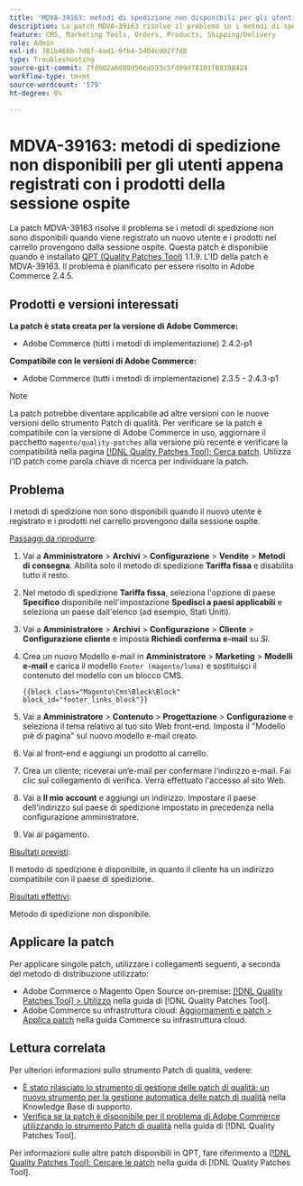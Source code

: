 ```yaml
---
title: 'MDVA-39163: metodi di spedizione non disponibili per gli utenti appena registrati con i prodotti della sessione ospite'
description: La patch MDVA-39163 risolve il problema se i metodi di spedizione non sono disponibili quando viene registrato un nuovo utente e i prodotti nel carrello provengono dalla sessione ospite. Questa patch è disponibile quando è installato [Quality Patches Tool (QPT)](https://experienceleague.adobe.com/en/docs/commerce-operations/tools/quality-patches-tool/quality-patches-tool-to-self-serve-quality-patches) 1.1.9. L'ID della patch è MDVA-39163. Il problema è pianificato per essere risolto in Adobe Commerce 2.4.5.
feature: CMS, Marketing Tools, Orders, Products, Shipping/Delivery
role: Admin
exl-id: 781b466b-7d8f-4ad1-9fb4-5404cd02f7d8
type: Troubleshooting
source-git-commit: 7fdb02a6d89d50ea593c5fd99d78101f89198424
workflow-type: tm+mt
source-wordcount: '579'
ht-degree: 0%

---
```


# MDVA-39163: metodi di spedizione non disponibili per gli utenti appena registrati con i prodotti della sessione ospite

La patch MDVA-39163 risolve il problema se i metodi di spedizione non sono disponibili quando viene registrato un nuovo utente e i prodotti nel carrello provengono dalla sessione ospite. Questa patch è disponibile quando è installato [QPT (Quality Patches Tool)](https://experienceleague.adobe.com/en/docs/commerce-operations/tools/quality-patches-tool/quality-patches-tool-to-self-serve-quality-patches) 1.1.9. L&#39;ID della patch è MDVA-39163. Il problema è pianificato per essere risolto in Adobe Commerce 2.4.5.

## Prodotti e versioni interessati

**La patch è stata creata per la versione di Adobe Commerce:**

* Adobe Commerce (tutti i metodi di implementazione) 2.4.2-p1

**Compatibile con le versioni di Adobe Commerce:**

* Adobe Commerce (tutti i metodi di implementazione) 2.3.5 - 2.4.3-p1

>[!NOTE]
>
>La patch potrebbe diventare applicabile ad altre versioni con le nuove versioni dello strumento Patch di qualità. Per verificare se la patch è compatibile con la versione di Adobe Commerce in uso, aggiornare il pacchetto `magento/quality-patches` alla versione più recente e verificare la compatibilità nella pagina [[!DNL Quality Patches Tool]: Cerca patch](https://experienceleague.adobe.com/en/docs/commerce-operations/tools/quality-patches-tool/quality-patches-tool-to-self-serve-quality-patches). Utilizza l’ID patch come parola chiave di ricerca per individuare la patch.

## Problema

I metodi di spedizione non sono disponibili quando il nuovo utente è registrato e i prodotti nel carrello provengono dalla sessione ospite.

<u>Passaggi da riprodurre</u>:

1. Vai a **Amministratore** > **Archivi** > **Configurazione** > **Vendite** > **Metodi di consegna**. Abilita solo il metodo di spedizione **Tariffa fissa** e disabilita tutto il resto.
1. Nel metodo di spedizione **Tariffa fissa**, seleziona l&#39;opzione di paese **Specifico** disponibile nell&#39;impostazione **Spedisci a paesi applicabili** e seleziona un paese dall&#39;elenco (ad esempio, Stati Uniti).
1. Vai a **Amministratore** > **Archivi** > **Configurazione** > **Cliente** > **Configurazione cliente** e imposta **Richiedi conferma e-mail** su _Sì_.
1. Crea un nuovo Modello e-mail in **Amministratore** > **Marketing** > **Modelli e-mail** e carica il modello `Footer (magento/luma)` e sostituisci il contenuto del modello con un blocco CMS.

   ```CMS
   {{block class="Magento\Cms\Block\Block" block_id="footer_links_block"}}
   ```

1. Vai a **Amministratore** > **Contenuto** > **Progettazione** > **Configurazione** e seleziona il tema relativo al tuo sito Web front-end. Imposta il &quot;Modello piè di pagina&quot; sul nuovo modello e-mail creato.
1. Vai al front-end e aggiungi un prodotto al carrello.
1. Crea un cliente; riceverai un’e-mail per confermare l’indirizzo e-mail. Fai clic sul collegamento di verifica. Verrà effettuato l&#39;accesso al sito Web.
1. Vai a **Il mio account** e aggiungi un indirizzo. Impostare il paese dell&#39;indirizzo sul paese di spedizione impostato in precedenza nella configurazione amministratore.
1. Vai al pagamento.

<u>Risultati previsti</u>:

Il metodo di spedizione è disponibile, in quanto il cliente ha un indirizzo compatibile con il paese di spedizione.

<u>Risultati effettivi</u>:

Metodo di spedizione non disponibile.

## Applicare la patch

Per applicare singole patch, utilizzare i collegamenti seguenti, a seconda del metodo di distribuzione utilizzato:

* Adobe Commerce o Magento Open Source on-premise: [[!DNL Quality Patches Tool] > Utilizzo](/help/tools/quality-patches-tool/usage.md) nella guida di [!DNL Quality Patches Tool].
* Adobe Commerce su infrastruttura cloud: [Aggiornamenti e patch > Applica patch](https://experienceleague.adobe.com/docs/commerce-cloud-service/user-guide/develop/upgrade/apply-patches.html) nella guida Commerce su infrastruttura cloud.

## Lettura correlata

Per ulteriori informazioni sullo strumento Patch di qualità, vedere:

* [È stato rilasciato lo strumento di gestione delle patch di qualità: un nuovo strumento per la gestione automatica delle patch di qualità](https://experienceleague.adobe.com/en/docs/commerce-operations/tools/quality-patches-tool/quality-patches-tool-to-self-serve-quality-patches) nella Knowledge Base di supporto.
* [Verifica se la patch è disponibile per il problema di Adobe Commerce utilizzando lo strumento Patch di qualità](/help/tools/quality-patches-tool/patches-available-in-qpt/check-patch-for-magento-issue-with-magento-quality-patches.md) nella guida di [!DNL Quality Patches Tool].

Per informazioni sulle altre patch disponibili in QPT, fare riferimento a [[!DNL Quality Patches Tool]: Cercare le patch](https://experienceleague.adobe.com/tools/commerce-quality-patches/index.html) nella guida di [!DNL Quality Patches Tool].
